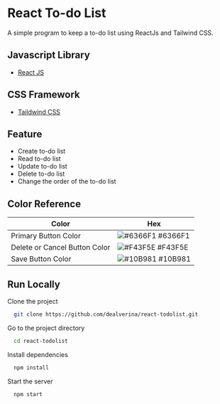 # React To-do List

A simple program to keep a to-do list using ReactJs and Tailwind CSS.


## Javascript Library

 - [React JS](https://reactjs.org/)

## CSS Framework

- [Taildwind CSS](https://tailwindcss.com/)

## Feature

- Create to-do list
- Read to-do list
- Update to-do list
- Delete to-do list
- Change the order of the to-do list

## Color Reference

| Color             | Hex                                                                |
| ----------------- | ------------------------------------------------------------------ |
| Primary Button Color | ![#6366F1](https://via.placeholder.com/10/6366F1?text=+) #6366F1 |
| Delete or Cancel Button Color | ![#F43F5E](https://via.placeholder.com/10/F43F5E?text=+) #F43F5E |
| Save Button Color | ![#10B981](https://via.placeholder.com/10/10B981?text=+) #10B981 |

## Run Locally

Clone the project

```bash
  git clone https://github.com/dealverina/react-todolist.git
```

Go to the project directory

```bash
  cd react-todolist
```

Install dependencies

```bash
  npm install
```

Start the server

```bash
  npm start
```
